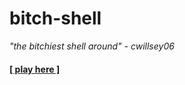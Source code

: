 # bitch-shell
*"the bitchiest shell around"* \- *cwillsey06*
#### [[ play here ]](https://replit.com/@scrawlmin/bitch-shell#main.lua)